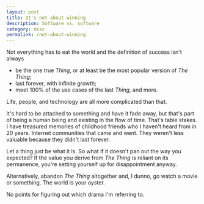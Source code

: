 ```yaml
---
layout: post
title: It's not about winning
description: Software vs. software
category: misc
permalink: /not-about-winning
---
```


Not everything has to eat the world and the definition of success isn't always

- be the one true _Thing_, or at least be the most popular version of _The Thing_;
- last forever, with infinite growth;
- meet 100% of the use cases of the last _Thing_, and more.

Life, people, and technology are all more complicated than that.

It's hard to be attached to something and have it fade away, but that's part of being a human being and existing in the flow of time. That's table stakes. I have treasured memories of childhood friends who I haven't heard from in 20 years. Internet communities that came and went. They weren't less valuable because they didn't last forever.

Let a thing just be what it is. So what if it doesn't pan out the way you expected? If the value you derive from _The Thing_ is reliant on its permanence, you're setting yourself up for disappointment anyway.

Alternatively, abandon _The Thing_ altogether and, I dunno, go watch a movie or something. The world is your oyster.

No points for figuring out which drama I'm referring to.
